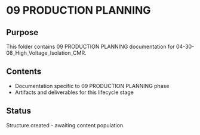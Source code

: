 # 09 PRODUCTION PLANNING

## Purpose
This folder contains 09 PRODUCTION PLANNING documentation for 04-30-08_High_Voltage_Isolation_CMR.

## Contents
- Documentation specific to 09 PRODUCTION PLANNING phase
- Artifacts and deliverables for this lifecycle stage

## Status
Structure created - awaiting content population.
